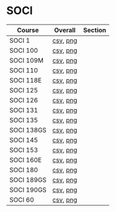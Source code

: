 # SOCI

| Course | Overall | Section |
| ------ | ------- | ------- |
| SOCI 1 | [csv](https://github.com/UCSD-Historical-Enrollment-Data/2024Summer1/blob/main/overall/SOCI%201.csv), [png](https://raw.githubusercontent.com/UCSD-Historical-Enrollment-Data/2024Summer1/main/plot_overall/SOCI%201.png) |  |
| SOCI 100 | [csv](https://github.com/UCSD-Historical-Enrollment-Data/2024Summer1/blob/main/overall/SOCI%20100.csv), [png](https://raw.githubusercontent.com/UCSD-Historical-Enrollment-Data/2024Summer1/main/plot_overall/SOCI%20100.png) |  |
| SOCI 109M | [csv](https://github.com/UCSD-Historical-Enrollment-Data/2024Summer1/blob/main/overall/SOCI%20109M.csv), [png](https://raw.githubusercontent.com/UCSD-Historical-Enrollment-Data/2024Summer1/main/plot_overall/SOCI%20109M.png) |  |
| SOCI 110 | [csv](https://github.com/UCSD-Historical-Enrollment-Data/2024Summer1/blob/main/overall/SOCI%20110.csv), [png](https://raw.githubusercontent.com/UCSD-Historical-Enrollment-Data/2024Summer1/main/plot_overall/SOCI%20110.png) |  |
| SOCI 118E | [csv](https://github.com/UCSD-Historical-Enrollment-Data/2024Summer1/blob/main/overall/SOCI%20118E.csv), [png](https://raw.githubusercontent.com/UCSD-Historical-Enrollment-Data/2024Summer1/main/plot_overall/SOCI%20118E.png) |  |
| SOCI 125 | [csv](https://github.com/UCSD-Historical-Enrollment-Data/2024Summer1/blob/main/overall/SOCI%20125.csv), [png](https://raw.githubusercontent.com/UCSD-Historical-Enrollment-Data/2024Summer1/main/plot_overall/SOCI%20125.png) |  |
| SOCI 126 | [csv](https://github.com/UCSD-Historical-Enrollment-Data/2024Summer1/blob/main/overall/SOCI%20126.csv), [png](https://raw.githubusercontent.com/UCSD-Historical-Enrollment-Data/2024Summer1/main/plot_overall/SOCI%20126.png) |  |
| SOCI 131 | [csv](https://github.com/UCSD-Historical-Enrollment-Data/2024Summer1/blob/main/overall/SOCI%20131.csv), [png](https://raw.githubusercontent.com/UCSD-Historical-Enrollment-Data/2024Summer1/main/plot_overall/SOCI%20131.png) |  |
| SOCI 135 | [csv](https://github.com/UCSD-Historical-Enrollment-Data/2024Summer1/blob/main/overall/SOCI%20135.csv), [png](https://raw.githubusercontent.com/UCSD-Historical-Enrollment-Data/2024Summer1/main/plot_overall/SOCI%20135.png) |  |
| SOCI 138GS | [csv](https://github.com/UCSD-Historical-Enrollment-Data/2024Summer1/blob/main/overall/SOCI%20138GS.csv), [png](https://raw.githubusercontent.com/UCSD-Historical-Enrollment-Data/2024Summer1/main/plot_overall/SOCI%20138GS.png) |  |
| SOCI 145 | [csv](https://github.com/UCSD-Historical-Enrollment-Data/2024Summer1/blob/main/overall/SOCI%20145.csv), [png](https://raw.githubusercontent.com/UCSD-Historical-Enrollment-Data/2024Summer1/main/plot_overall/SOCI%20145.png) |  |
| SOCI 153 | [csv](https://github.com/UCSD-Historical-Enrollment-Data/2024Summer1/blob/main/overall/SOCI%20153.csv), [png](https://raw.githubusercontent.com/UCSD-Historical-Enrollment-Data/2024Summer1/main/plot_overall/SOCI%20153.png) |  |
| SOCI 160E | [csv](https://github.com/UCSD-Historical-Enrollment-Data/2024Summer1/blob/main/overall/SOCI%20160E.csv), [png](https://raw.githubusercontent.com/UCSD-Historical-Enrollment-Data/2024Summer1/main/plot_overall/SOCI%20160E.png) |  |
| SOCI 180 | [csv](https://github.com/UCSD-Historical-Enrollment-Data/2024Summer1/blob/main/overall/SOCI%20180.csv), [png](https://raw.githubusercontent.com/UCSD-Historical-Enrollment-Data/2024Summer1/main/plot_overall/SOCI%20180.png) |  |
| SOCI 189GS | [csv](https://github.com/UCSD-Historical-Enrollment-Data/2024Summer1/blob/main/overall/SOCI%20189GS.csv), [png](https://raw.githubusercontent.com/UCSD-Historical-Enrollment-Data/2024Summer1/main/plot_overall/SOCI%20189GS.png) |  |
| SOCI 190GS | [csv](https://github.com/UCSD-Historical-Enrollment-Data/2024Summer1/blob/main/overall/SOCI%20190GS.csv), [png](https://raw.githubusercontent.com/UCSD-Historical-Enrollment-Data/2024Summer1/main/plot_overall/SOCI%20190GS.png) |  |
| SOCI 60 | [csv](https://github.com/UCSD-Historical-Enrollment-Data/2024Summer1/blob/main/overall/SOCI%2060.csv), [png](https://raw.githubusercontent.com/UCSD-Historical-Enrollment-Data/2024Summer1/main/plot_overall/SOCI%2060.png) |  |
